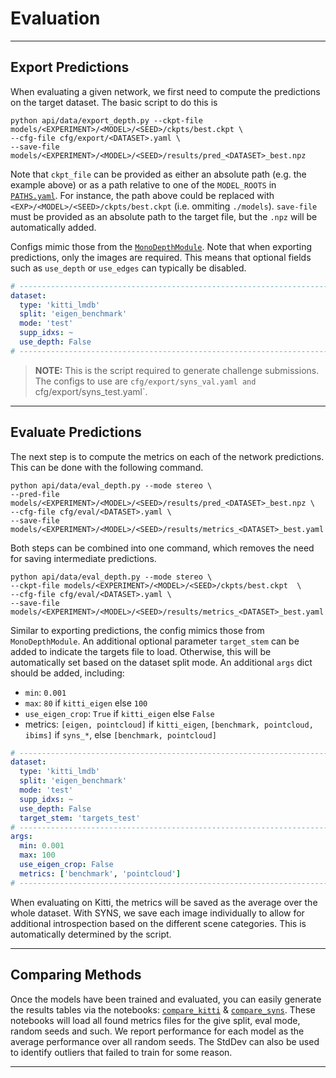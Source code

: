 # Evaluation

---

## Export Predictions
When evaluating a given network, we first need to compute the predictions on the target dataset.
The basic script to do this is 
```shell
python api/data/export_depth.py --ckpt-file models/<EXPERIMENT>/<MODEL>/<SEED>/ckpts/best.ckpt \
--cfg-file cfg/export/<DATASET>.yaml \
--save-file models/<EXPERIMENT>/<MODEL>/<SEED>/results/pred_<DATASET>_best.npz
```

Note that `ckpt_file` can be provided as either an absolute path (e.g. the example above) or as a path relative to one of the `MODEL_ROOTS` in [`PATHS.yaml`](../../PATHS.yaml).
For instance, the path above could be replaced with `<EXP>/<MODEL>/<SEED>/ckpts/best.ckpt` (i.e. ommiting `./models`).
`save-file` must be provided as an absolute path to the target file, but the `.npz` will be automatically added.

Configs mimic those from the [`MonoDepthModule`](../../src/core/trainer.py). 
Note that when exporting predictions, only the images are required.
This means that optional fields such as `use_depth` or `use_edges` can typically be disabled.

```yaml
# -----------------------------------------------------------------------------
dataset:
  type: 'kitti_lmdb'
  split: 'eigen_benchmark'
  mode: 'test'
  supp_idxs: ~
  use_depth: False
# -----------------------------------------------------------------------------
```

> **NOTE:** This is the script required to generate challenge submissions.
> The configs to use are `cfg/export/syns_val.yaml and `cfg/export/syns_test.yaml`.

---

## Evaluate Predictions

The next step is to compute the metrics on each of the network predictions. 
This can be done with the following command.

```shell
python api/data/eval_depth.py --mode stereo \
--pred-file models/<EXPERIMENT>/<MODEL>/<SEED>/results/pred_<DATASET>_best.npz \
--cfg-file cfg/eval/<DATASET>.yaml \
--save-file models/<EXPERIMENT>/<MODEL>/<SEED>/results/metrics_<DATASET>_best.yaml
```

Both steps can be combined into one command, which removes the need for saving intermediate predictions.
```shell
python api/data/eval_depth.py --mode stereo \
--ckpt-file models/<EXPERIMENT>/<MODEL>/<SEED>/ckpts/best.ckpt  \
--cfg-file cfg/eval/<DATASET>.yaml \
--save-file models/<EXPERIMENT>/<MODEL>/<SEED>/results/metrics_<DATASET>_best.yaml
```

Similar to exporting predictions, the config mimics those from `MonoDepthModule`. 
An additional optional parameter `target_stem` can be added to indicate the targets file to load. 
Otherwise, this will be automatically set based on the dataset split mode.
An additional `args` dict should be added, including:
* `min`: `0.001` 
* `max`: `80` if `kitti_eigen` else `100`
* `use_eigen_crop`: `True` if `kitti_eigen` else `False`
* metrics: `[eigen, pointcloud]` if `kitti_eigen`, `[benchmark, pointcloud, ibims]` if `syns_*`, else `[benchmark, pointcloud]` 
```yaml
# -----------------------------------------------------------------------------
dataset:
  type: 'kitti_lmdb'
  split: 'eigen_benchmark'
  mode: 'test'
  supp_idxs: ~
  use_depth: False
  target_stem: 'targets_test'
# -----------------------------------------------------------------------------
args:
  min: 0.001
  max: 100
  use_eigen_crop: False
  metrics: ['benchmark', 'pointcloud']
# -----------------------------------------------------------------------------
```

When evaluating on Kitti, the metrics will be saved as the average over the whole dataset. 
With SYNS, we save each image individually to allow for additional introspection based on the different scene categories. 
This is automatically determined by the script.

---

## Comparing Methods
Once the models have been trained and evaluated, you can easily generate the results tables via the notebooks: [`compare_kitti`](./compare_kitti.ipynb) & [`compare_syns`](./compare_syns.ipynb).
These notebooks will load all found metrics files for the give split, eval mode, random seeds and such.
We report performance for each model as the average performance over all random seeds. 
The StdDev can also be used to identify outliers that failed to train for some reason.

---
